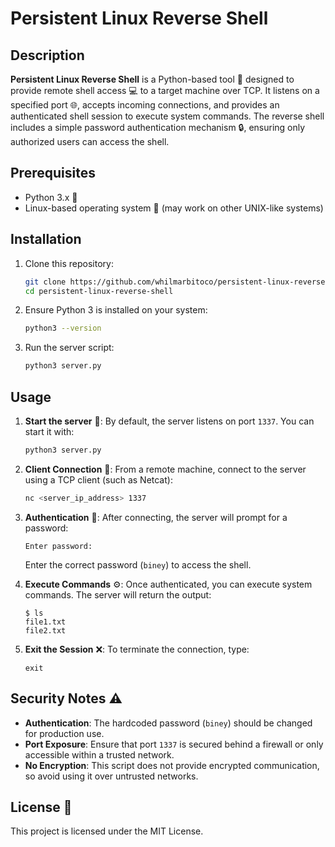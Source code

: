# Persistent Linux Reverse Shell

## Description

**Persistent Linux Reverse Shell** is a Python-based tool 🐍 designed to provide remote shell access 💻 to a target machine over TCP. It listens on a specified port 🌐, accepts incoming connections, and provides an authenticated shell session to execute system commands. The reverse shell includes a simple password authentication mechanism 🔒, ensuring only authorized users can access the shell.

## Prerequisites

- Python 3.x 🐍
- Linux-based operating system 🐧 (may work on other UNIX-like systems)

## Installation

1. Clone this repository:
   ```bash
   git clone https://github.com/whilmarbitoco/persistent-linux-reverse-shell.git
   cd persistent-linux-reverse-shell
   ```

2. Ensure Python 3 is installed on your system:
   ```bash
   python3 --version
   ```

3. Run the server script:
   ```bash
   python3 server.py
   ```

## Usage

1. **Start the server** 🚀:
   By default, the server listens on port `1337`. You can start it with:
   ```bash
   python3 server.py
   ```

2. **Client Connection** 🔗:
   From a remote machine, connect to the server using a TCP client (such as Netcat):
   ```bash
   nc <server_ip_address> 1337
   ```

3. **Authentication** 🔐:
   After connecting, the server will prompt for a password:
   ```
   Enter password:
   ```
   Enter the correct password (`biney`) to access the shell.

4. **Execute Commands** ⚙️:
   Once authenticated, you can execute system commands. The server will return the output:
   ```
   $ ls
   file1.txt
   file2.txt
   ```

5. **Exit the Session** ❌:
   To terminate the connection, type:
   ```
   exit
   ```

## Security Notes ⚠️

- **Authentication**: The hardcoded password (`biney`) should be changed for production use.
- **Port Exposure**: Ensure that port `1337` is secured behind a firewall or only accessible within a trusted network.
- **No Encryption**: This script does not provide encrypted communication, so avoid using it over untrusted networks.

## License 📄

This project is licensed under the MIT License.
